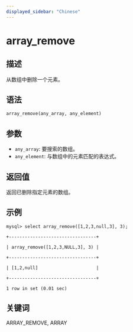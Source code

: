 ```yaml
---
displayed_sidebar: "Chinese"
---
```


# array_remove

## 描述

从数组中删除一个元素。

## 语法

```Haskell
array_remove(any_array, any_element)
```

## 参数

- `any_array`: 要搜索的数组。
- `any_element`: 与数组中的元素匹配的表达式。

## 返回值

返回已删除指定元素的数组。

## 示例

```plaintext
mysql> select array_remove([1,2,3,null,3], 3);

+---------------------------------+

| array_remove([1,2,3,NULL,3], 3) |

+---------------------------------+

| [1,2,null]                      |

+---------------------------------+

1 row in set (0.01 sec)
```

## 关键词

ARRAY_REMOVE, ARRAY